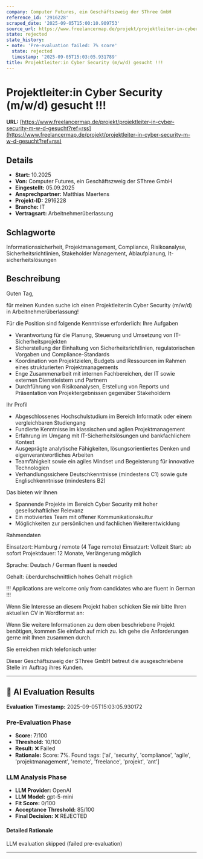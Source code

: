 ```yaml
---
company: Computer Futures, ein Geschäftszweig der SThree GmbH
reference_id: '2916228'
scraped_date: '2025-09-05T15:00:10.909753'
source_url: https://www.freelancermap.de/projekt/projektleiter-in-cyber-security-m-w-d-gesucht?ref=rss
state: rejected
state_history:
- note: 'Pre-evaluation failed: 7% score'
  state: rejected
  timestamp: '2025-09-05T15:03:05.931789'
title: Projektleiter:in Cyber Security (m/w/d) gesucht !!!
---
```



# Projektleiter:in Cyber Security (m/w/d) gesucht !!!
**URL:** [https://www.freelancermap.de/projekt/projektleiter-in-cyber-security-m-w-d-gesucht?ref=rss](https://www.freelancermap.de/projekt/projektleiter-in-cyber-security-m-w-d-gesucht?ref=rss)
## Details
- **Start:** 10.2025
- **Von:** Computer Futures, ein Geschäftszweig der SThree GmbH
- **Eingestellt:** 05.09.2025
- **Ansprechpartner:** Matthias Maertens
- **Projekt-ID:** 2916228
- **Branche:** IT
- **Vertragsart:** Arbeitnehmerüberlassung

## Schlagworte
Informationssicherheit, Projektmanagement, Compliance, Risikoanalyse, Sicherheitsrichtlinien, Stakeholder Management, Ablaufplanung, It-sicherheitslösungen

## Beschreibung
Guten Tag,

für meinen Kunden suche ich einen Projektleiter:in Cyber Security (m/w/d) in Arbeitnehmerüberlassung!

Für die Position sind folgende Kenntnisse erforderlich:
Ihre Aufgaben
- Verantwortung für die Planung, Steuerung und Umsetzung von IT-Sicherheitsprojekten
- Sicherstellung der Einhaltung von Sicherheitsrichtlinien, regulatorischen Vorgaben und Compliance-Standards
- Koordination von Projektzielen, Budgets und Ressourcen im Rahmen eines strukturierten Projektmanagements
- Enge Zusammenarbeit mit internen Fachbereichen, der IT sowie externen Dienstleistern und Partnern
- Durchführung von Risikoanalysen, Erstellung von Reports und Präsentation von Projektergebnissen gegenüber Stakeholdern

Ihr Profil
- Abgeschlossenes Hochschulstudium im Bereich Informatik oder einem vergleichbaren Studiengang
- Fundierte Kenntnisse im klassischen und agilen Projektmanagement
- Erfahrung im Umgang mit IT-Sicherheitslösungen und bankfachlichem Kontext
- Ausgeprägte analytische Fähigkeiten, lösungsorientiertes Denken und eigenverantwortliches Arbeiten
- Teamfähigkeit sowie ein agiles Mindset und Begeisterung für innovative Technologien
- Verhandlungssichere Deutschkenntnisse (mindestens C1) sowie gute Englischkenntnisse (mindestens B2)

Das bieten wir Ihnen
- Spannende Projekte im Bereich Cyber Security mit hoher gesellschaftlicher Relevanz
- Ein motiviertes Team mit offener Kommunikationskultur
- Möglichkeiten zur persönlichen und fachlichen Weiterentwicklung

Rahmendaten

Einsatzort: Hamburg / remote (4 Tage remote)
Einsatzart: Vollzeit
Start: ab sofort
Projektdauer: 12 Monate, Verlängerung möglich

Sprache: Deutsch / German fluent is needed

Gehalt: überdurchschnittlich hohes Gehalt möglich

!!! Applications are welcome only from candidates who are fluent in German !!!

Wenn Sie Interesse an diesem Projekt haben schicken Sie mir bitte Ihren aktuellen CV in Wordformat an:

Wenn Sie weitere Informationen zu dem oben beschriebene Projekt benötigen, kommen Sie einfach auf mich zu. Ich gehe die Anforderungen gerne mit Ihnen zusammen durch.

Sie erreichen mich telefonisch unter

Dieser Geschäftszweig der SThree GmbH betreut die ausgeschriebene Stelle im Auftrag ihres Kunden.

---

## 🤖 AI Evaluation Results

**Evaluation Timestamp:** 2025-09-05T15:03:05.930172

### Pre-Evaluation Phase
- **Score:** 7/100
- **Threshold:** 10/100
- **Result:** ❌ Failed
- **Rationale:** Score: 7%. Found tags: ['ai', 'security', 'compliance', 'agile', 'projektmanagement', 'remote', 'freelance', 'projekt', 'ant']

### LLM Analysis Phase
- **LLM Provider:** OpenAI
- **LLM Model:** gpt-5-mini
- **Fit Score:** 0/100
- **Acceptance Threshold:** 85/100
- **Final Decision:** ❌ REJECTED

#### Detailed Rationale
LLM evaluation skipped (failed pre-evaluation)

---
